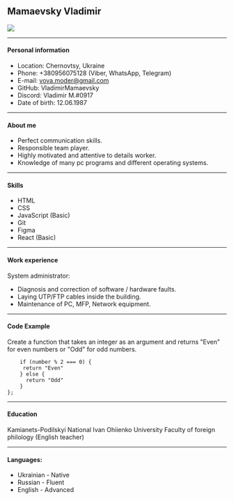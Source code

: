 ## Mamaevsky Vladimir

![](https://s1.hostingkartinok.com/uploads/images/2022/03/32b04bc114ddeb64a897a362ad455778.jpg)

---

#### Personal information

- Location: Chernovtsy, Ukraine
- Phone: +380956075128 (Viber, WhatsApp, Telegram)
- E-mail: vova.moder@gmail.com
- GitHub: VladimirMamaevsky
- Discord: Vladimir M.#0917
- Date of birth: 12.06.1987

---

#### About me

- Perfect communication skills.
- Responsible team player.
- Highly motivated and attentive to details worker.
- Knowledge of many pc programs and different operating systems.

---

#### Skills

- HTML
- CSS
- JavaScript (Basic)
- Git
- Figma
- React (Basic)

---

#### Work experience

System administrator:

- Diagnosis and correction of software / hardware faults.
- Laying UTP/FTP cables inside the building.
- Maintenance of PC, MFP, Network equipment.

---

#### Code Example

Create a function that takes an integer as an argument and returns "Even" for even numbers or "Odd" for odd numbers.

```function even_or_odd(number) {
    if (number % 2 === 0) {
     return "Even"
    } else {
      return "Odd"
    }
};
```

---

#### Education

Kamianets-Podilskyi National Ivan Ohiienko University
Faculty of foreign philology (English teacher)

---

#### Languages:

- Ukrainian - Native
- Russian - Fluent
- English - Advanced
